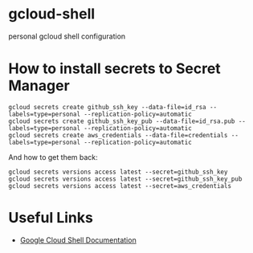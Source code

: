 # gcloud-shell
personal gcloud shell configuration

# How to install secrets to Secret Manager

```shell
gcloud secrets create github_ssh_key --data-file=id_rsa --labels=type=personal --replication-policy=automatic
gcloud secrets create github_ssh_key_pub --data-file=id_rsa.pub --labels=type=personal --replication-policy=automatic
gcloud secrets create aws_credentials --data-file=credentials --labels=type=personal --replication-policy=automatic
```

And how to get them back:

```shell
gcloud secrets versions access latest --secret=github_ssh_key
gcloud secrets versions access latest --secret=github_ssh_key_pub
gcloud secrets versions access latest --secret=aws_credentials
```

# Useful Links

- [Google Cloud Shell Documentation](https://github.com/kamaz/gcloud-shell)
